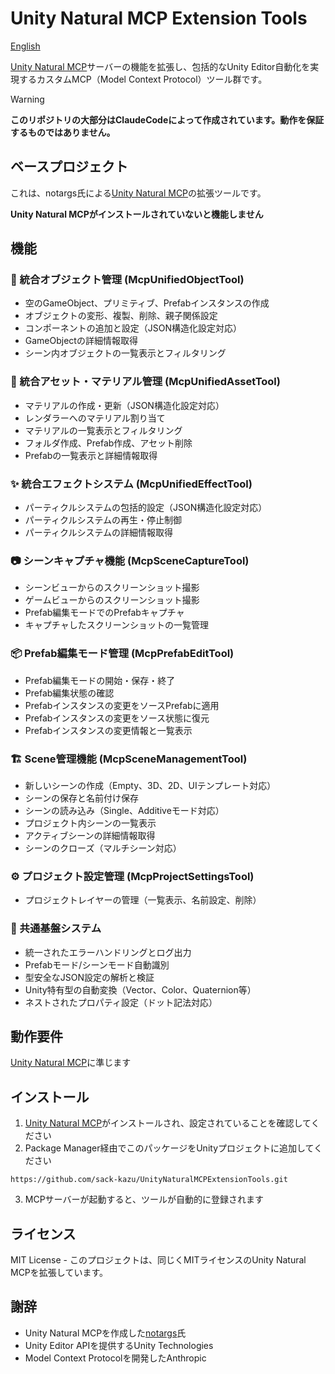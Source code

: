 # Unity Natural MCP Extension Tools

[English](README.md)

[Unity Natural MCP](https://github.com/notargs/UnityNaturalMCP)サーバーの機能を拡張し、包括的なUnity Editor自動化を実現するカスタムMCP（Model Context Protocol）ツール群です。

> [!WARNING]
> **このリポジトリの大部分はClaudeCodeによって作成されています。動作を保証するものではありません。**

## ベースプロジェクト

これは、notargs氏による[Unity Natural MCP](https://github.com/notargs/UnityNaturalMCP)の拡張ツールです。

**Unity Natural MCPがインストールされていないと機能しません**

## 機能

### 🎯 統合オブジェクト管理 (McpUnifiedObjectTool)
- 空のGameObject、プリミティブ、Prefabインスタンスの作成
- オブジェクトの変形、複製、削除、親子関係設定
- コンポーネントの追加と設定（JSON構造化設定対応）
- GameObjectの詳細情報取得
- シーン内オブジェクトの一覧表示とフィルタリング

### 🎨 統合アセット・マテリアル管理 (McpUnifiedAssetTool)
- マテリアルの作成・更新（JSON構造化設定対応）
- レンダラーへのマテリアル割り当て
- マテリアルの一覧表示とフィルタリング
- フォルダ作成、Prefab作成、アセット削除
- Prefabの一覧表示と詳細情報取得

### ✨ 統合エフェクトシステム (McpUnifiedEffectTool)
- パーティクルシステムの包括的設定（JSON構造化設定対応）
- パーティクルシステムの再生・停止制御
- パーティクルシステムの詳細情報取得

### 📷 シーンキャプチャ機能 (McpSceneCaptureTool)
- シーンビューからのスクリーンショット撮影
- ゲームビューからのスクリーンショット撮影
- Prefab編集モードでのPrefabキャプチャ
- キャプチャしたスクリーンショットの一覧管理

### 📦 Prefab編集モード管理 (McpPrefabEditTool)
- Prefab編集モードの開始・保存・終了
- Prefab編集状態の確認
- Prefabインスタンスの変更をソースPrefabに適用
- Prefabインスタンスの変更をソース状態に復元
- Prefabインスタンスの変更情報と一覧表示

### 🏗️ Scene管理機能 (McpSceneManagementTool)
- 新しいシーンの作成（Empty、3D、2D、UIテンプレート対応）
- シーンの保存と名前付け保存
- シーンの読み込み（Single、Additiveモード対応）
- プロジェクト内シーンの一覧表示
- アクティブシーンの詳細情報取得
- シーンのクローズ（マルチシーン対応）

### ⚙️ プロジェクト設定管理 (McpProjectSettingsTool)
- プロジェクトレイヤーの管理（一覧表示、名前設定、削除）

### 🔧 共通基盤システム
- 統一されたエラーハンドリングとログ出力
- Prefabモード/シーンモード自動識別
- 型安全なJSON設定の解析と検証
- Unity特有型の自動変換（Vector、Color、Quaternion等）
- ネストされたプロパティ設定（ドット記法対応）

## 動作要件

[Unity Natural MCP](https://github.com/notargs/UnityNaturalMCP/tree/main?tab=readme-ov-file#requirements)に準じます

## インストール

1. [Unity Natural MCP](https://github.com/notargs/UnityNaturalMCP)がインストールされ、設定されていることを確認してください
2. Package Manager経由でこのパッケージをUnityプロジェクトに追加してください
   
  ```
  https://github.com/sack-kazu/UnityNaturalMCPExtensionTools.git
  ```

3. MCPサーバーが起動すると、ツールが自動的に登録されます

## ライセンス

MIT License - このプロジェクトは、同じくMITライセンスのUnity Natural MCPを拡張しています。


## 謝辞

- Unity Natural MCPを作成した[notargs](https://github.com/notargs)氏
- Unity Editor APIを提供するUnity Technologies
- Model Context Protocolを開発したAnthropic